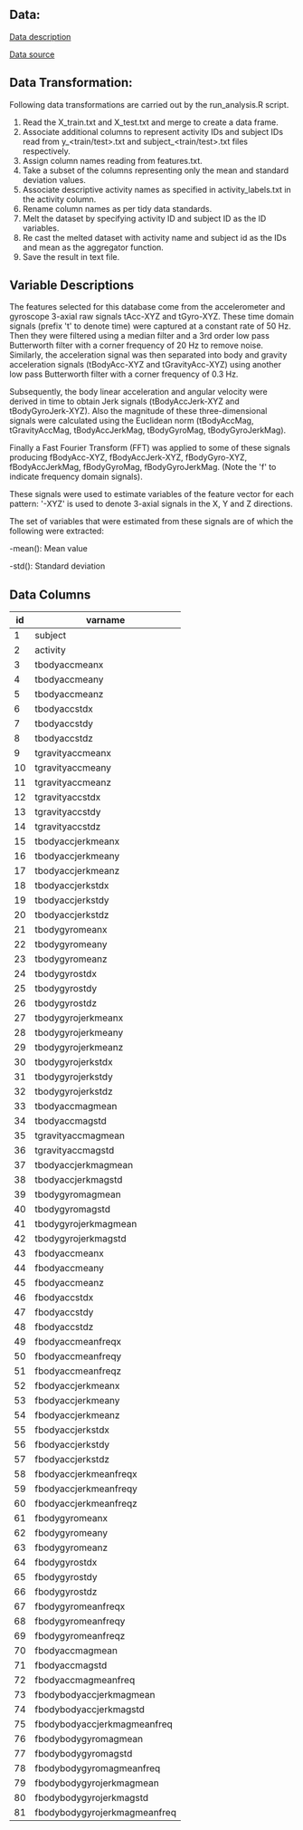 ## Data:

[Data description](http://archive.ics.uci.edu/ml/datasets/Human+Activity+Recognition+Using+Smartphones)

[Data source](https://d396qusza40orc.cloudfront.net/getdata%2Fprojectfiles%2FUCI%20HAR%20Dataset.zip)

## Data Transformation:

Following data transformations are carried out by the run_analysis.R script.

1. Read the X_train.txt and X_test.txt and merge to create a data frame.
2. Associate additional columns to represent activity IDs and subject IDs read from y_<train/test>.txt and subject_<train/test>.txt files respectively.
3. Assign column names reading from features.txt.
4. Take a subset of the columns representing only the mean and standard deviation values.
5. Associate descriptive activity names as specified in activity_labels.txt in the activity column.
8. Rename column names as per tidy data standards.
7. Melt the dataset by specifying activity ID and subject ID as the ID variables.
8. Re cast the melted dataset with activity name and subject id as the IDs and mean as the aggregator function.
9. Save the result in text file.

## Variable Descriptions

The features selected for this database come from the accelerometer and gyroscope 3-axial raw signals tAcc-XYZ and tGyro-XYZ. These time domain signals (prefix 't' to denote time) were captured at a constant rate of 50 Hz. Then they were filtered using a median filter and a 3rd order low pass Butterworth filter with a corner frequency of 20 Hz to remove noise. Similarly, the acceleration signal was then separated into body and gravity acceleration signals (tBodyAcc-XYZ and tGravityAcc-XYZ) using another low pass Butterworth filter with a corner frequency of 0.3 Hz.

Subsequently, the body linear acceleration and angular velocity were derived in time to obtain Jerk signals (tBodyAccJerk-XYZ and tBodyGyroJerk-XYZ). Also the magnitude of these three-dimensional signals were calculated using the Euclidean norm (tBodyAccMag, tGravityAccMag, tBodyAccJerkMag, tBodyGyroMag, tBodyGyroJerkMag).

Finally a Fast Fourier Transform (FFT) was applied to some of these signals producing fBodyAcc-XYZ, fBodyAccJerk-XYZ, fBodyGyro-XYZ, fBodyAccJerkMag, fBodyGyroMag, fBodyGyroJerkMag. (Note the 'f' to indicate frequency domain signals).

These signals were used to estimate variables of the feature vector for each pattern: '-XYZ' is used to denote 3-axial signals in the X, Y and Z directions.

The set of variables that were estimated from these signals are of which the following were extracted:

-mean(): Mean value

-std(): Standard deviation

## Data Columns

| id | varname                      |
|----|------------------------------|
| 1  | subject                      |
| 2  | activity                     |
| 3  | tbodyaccmeanx                |
| 4  | tbodyaccmeany                |
| 5  | tbodyaccmeanz                |
| 6  | tbodyaccstdx                 |
| 7  | tbodyaccstdy                 |
| 8  | tbodyaccstdz                 |
| 9  | tgravityaccmeanx             |
| 10 | tgravityaccmeany             |
| 11 | tgravityaccmeanz             |
| 12 | tgravityaccstdx              |
| 13 | tgravityaccstdy              |
| 14 | tgravityaccstdz              |
| 15 | tbodyaccjerkmeanx            |
| 16 | tbodyaccjerkmeany            |
| 17 | tbodyaccjerkmeanz            |
| 18 | tbodyaccjerkstdx             |
| 19 | tbodyaccjerkstdy             |
| 20 | tbodyaccjerkstdz             |
| 21 | tbodygyromeanx               |
| 22 | tbodygyromeany               |
| 23 | tbodygyromeanz               |
| 24 | tbodygyrostdx                |
| 25 | tbodygyrostdy                |
| 26 | tbodygyrostdz                |
| 27 | tbodygyrojerkmeanx           |
| 28 | tbodygyrojerkmeany           |
| 29 | tbodygyrojerkmeanz           |
| 30 | tbodygyrojerkstdx            |
| 31 | tbodygyrojerkstdy            |
| 32 | tbodygyrojerkstdz            |
| 33 | tbodyaccmagmean              |
| 34 | tbodyaccmagstd               |
| 35 | tgravityaccmagmean           |
| 36 | tgravityaccmagstd            |
| 37 | tbodyaccjerkmagmean          |
| 38 | tbodyaccjerkmagstd           |
| 39 | tbodygyromagmean             |
| 40 | tbodygyromagstd              |
| 41 | tbodygyrojerkmagmean         |
| 42 | tbodygyrojerkmagstd          |
| 43 | fbodyaccmeanx                |
| 44 | fbodyaccmeany                |
| 45 | fbodyaccmeanz                |
| 46 | fbodyaccstdx                 |
| 47 | fbodyaccstdy                 |
| 48 | fbodyaccstdz                 |
| 49 | fbodyaccmeanfreqx            |
| 50 | fbodyaccmeanfreqy            |
| 51 | fbodyaccmeanfreqz            |
| 52 | fbodyaccjerkmeanx            |
| 53 | fbodyaccjerkmeany            |
| 54 | fbodyaccjerkmeanz            |
| 55 | fbodyaccjerkstdx             |
| 56 | fbodyaccjerkstdy             |
| 57 | fbodyaccjerkstdz             |
| 58 | fbodyaccjerkmeanfreqx        |
| 59 | fbodyaccjerkmeanfreqy        |
| 60 | fbodyaccjerkmeanfreqz        |
| 61 | fbodygyromeanx               |
| 62 | fbodygyromeany               |
| 63 | fbodygyromeanz               |
| 64 | fbodygyrostdx                |
| 65 | fbodygyrostdy                |
| 66 | fbodygyrostdz                |
| 67 | fbodygyromeanfreqx           |
| 68 | fbodygyromeanfreqy           |
| 69 | fbodygyromeanfreqz           |
| 70 | fbodyaccmagmean              |
| 71 | fbodyaccmagstd               |
| 72 | fbodyaccmagmeanfreq          |
| 73 | fbodybodyaccjerkmagmean      |
| 74 | fbodybodyaccjerkmagstd       |
| 75 | fbodybodyaccjerkmagmeanfreq  |
| 76 | fbodybodygyromagmean         |
| 77 | fbodybodygyromagstd          |
| 78 | fbodybodygyromagmeanfreq     |
| 79 | fbodybodygyrojerkmagmean     |
| 80 | fbodybodygyrojerkmagstd      |
| 81 | fbodybodygyrojerkmagmeanfreq |